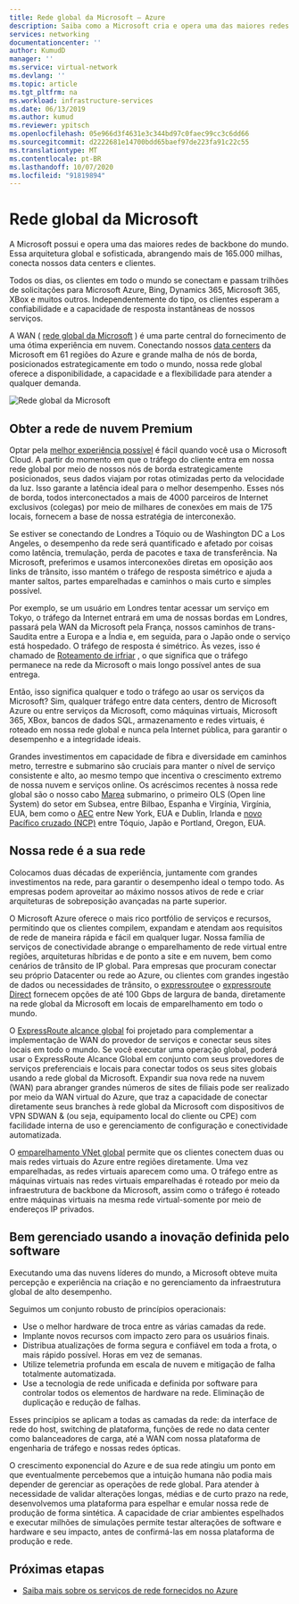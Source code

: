 ```yaml
---
title: Rede global da Microsoft – Azure
description: Saiba como a Microsoft cria e opera uma das maiores redes de backbone do mundo e por que ela é fundamental para oferecer uma ótima experiência de nuvem.
services: networking
documentationcenter: ''
author: KumudD
manager: ''
ms.service: virtual-network
ms.devlang: ''
ms.topic: article
ms.tgt_pltfrm: na
ms.workload: infrastructure-services
ms.date: 06/13/2019
ms.author: kumud
ms.reviewer: ypitsch
ms.openlocfilehash: 05e966d3f4631e3c344bd97c0faec99cc3c6dd66
ms.sourcegitcommit: d2222681e14700bdd65baef97de223fa91c22c55
ms.translationtype: MT
ms.contentlocale: pt-BR
ms.lasthandoff: 10/07/2020
ms.locfileid: "91819894"
---
```

# <a name="microsoft-global-network"></a>Rede global da Microsoft

A Microsoft possui e opera uma das maiores redes de backbone do mundo. Essa arquitetura global e sofisticada, abrangendo mais de 165.000 milhas, conecta nossos data centers e clientes. 
 
Todos os dias, os clientes em todo o mundo se conectam e passam trilhões de solicitações para Microsoft Azure, Bing, Dynamics 365, Microsoft 365, XBox e muitos outros. Independentemente do tipo, os clientes esperam a confiabilidade e a capacidade de resposta instantâneas de nossos serviços. 
 
A WAN ( [rede global da Microsoft](https://azure.microsoft.com/global-infrastructure/global-network/) ) é uma parte central do fornecimento de uma ótima experiência em nuvem. Conectando nossos [data centers](https://azure.microsoft.com/global-infrastructure/) da Microsoft em 61 regiões do Azure e grande malha de nós de borda, posicionados estrategicamente em todo o mundo, nossa rede global oferece a disponibilidade, a capacidade e a flexibilidade para atender a qualquer demanda.

![Rede global da Microsoft](./media/microsoft-global-network/microsoft-global-wan.png)
 
## <a name="get-the-premium-cloud-network"></a>Obter a rede de nuvem Premium
 
Optar pela [melhor experiência possível](https://www.sdxcentral.com/articles/news/azure-tops-aws-gcp-in-cloud-performance-says-thousandeyes/2018/11/) é fácil quando você usa o Microsoft Cloud. A partir do momento em que o tráfego do cliente entra em nossa rede global por meio de nossos nós de borda estrategicamente posicionados, seus dados viajam por rotas otimizadas perto da velocidade da luz. Isso garante a latência ideal para o melhor desempenho. Esses nós de borda, todos interconectados a mais de 4000 parceiros de Internet exclusivos (colegas) por meio de milhares de conexões em mais de 175 locais, fornecem a base de nossa estratégia de interconexão. 
 
Se estiver se conectando de Londres a Tóquio ou de Washington DC a Los Angeles, o desempenho da rede será quantificado e afetado por coisas como latência, tremulação, perda de pacotes e taxa de transferência.  Na Microsoft, preferimos e usamos interconexões diretas em oposição aos links de trânsito, isso mantém o tráfego de resposta simétrico e ajuda a manter saltos, partes emparelhadas e caminhos o mais curto e simples possível. 

Por exemplo, se um usuário em Londres tentar acessar um serviço em Tokyo, o tráfego da Internet entrará em uma de nossas bordas em Londres, passará pela WAN da Microsoft pela França, nossos caminhos de trans-Saudita entre a Europa e a Índia e, em seguida, para o Japão onde o serviço está hospedado. O tráfego de resposta é simétrico. Às vezes, isso é chamado de [Roteamento de irfriar](https://en.wikipedia.org/wiki/Hot-potato_and_cold-potato_routing) , o que significa que o tráfego permanece na rede da Microsoft o mais longo possível antes de sua entrega.  
  
Então, isso significa qualquer e todo o tráfego ao usar os serviços da Microsoft? Sim, qualquer tráfego entre data centers, dentro de Microsoft Azure ou entre serviços da Microsoft, como máquinas virtuais, Microsoft 365, XBox, bancos de dados SQL, armazenamento e redes virtuais, é roteado em nossa rede global e nunca pela Internet pública, para garantir o desempenho e a integridade ideais.  
 
Grandes investimentos em capacidade de fibra e diversidade em caminhos metro, terrestre e submarino são cruciais para manter o nível de serviço consistente e alto, ao mesmo tempo que incentiva o crescimento extremo de nossa nuvem e serviços online. Os acréscimos recentes à nossa rede global são o nosso cabo [Marea](https://www.submarinecablemap.com/#/submarine-cable/marea) submarino, o primeiro OLS (Open line System) do setor em Subsea, entre Bilbao, Espanha e Virgínia, Virgínia, EUA, bem como o [AEC](https://www.submarinecablemap.com/#/submarine-cable/aeconnect-1) entre New York, EUA e Dublin, Irlanda e [novo Pacífico cruzado (NCP)](https://www.submarinecablemap.com/#/submarine-cable/new-cross-pacific-ncp-cable-system) entre Tóquio, Japão e Portland, Oregon, EUA. 
 

## <a name="our-network-is-your-network"></a>Nossa rede é a sua rede

Colocamos duas décadas de experiência, juntamente com grandes investimentos na rede, para garantir o desempenho ideal o tempo todo. As empresas podem aproveitar ao máximo nossos ativos de rede e criar arquiteturas de sobreposição avançadas na parte superior. 
 
O Microsoft Azure oferece o mais rico portfólio de serviços e recursos, permitindo que os clientes compilem, expandam e atendam aos requisitos de rede de maneira rápida e fácil em qualquer lugar. Nossa família de serviços de conectividade abrange o emparelhamento de rede virtual entre regiões, arquiteturas híbridas e de ponto a site e em nuvem, bem como cenários de trânsito de IP global.  Para empresas que procuram conectar seu próprio Datacenter ou rede ao Azure, ou clientes com grandes ingestão de dados ou necessidades de trânsito, o [expressroute](../expressroute/expressroute-introduction.md)e o [expressroute Direct](../expressroute/expressroute-erdirect-about.md) fornecem opções de até 100 Gbps de largura de banda, diretamente na rede global da Microsoft em locais de emparelhamento em todo o mundo.  
 
O [ExpressRoute alcance global](../expressroute/expressroute-global-reach.md) foi projetado para complementar a implementação de WAN do provedor de serviços e conectar seus sites locais em todo o mundo. Se você executar uma operação global, poderá usar o ExpressRoute Alcance Global em conjunto com seus provedores de serviços preferenciais e locais para conectar todos os seus sites globais usando a rede global da Microsoft. Expandir sua nova rede na nuvem (WAN) para abranger grandes números de sites de filiais pode ser realizado por meio da WAN virtual do Azure, que traz a capacidade de conectar diretamente seus branches à rede global da Microsoft com dispositivos de VPN SDWAN & (ou seja, equipamento local do cliente ou CPE) com facilidade interna de uso e gerenciamento de configuração e conectividade automatizada. 
 
O [emparelhamento VNet global](../virtual-network/virtual-network-peering-overview.md) permite que os clientes conectem duas ou mais redes virtuais do Azure entre regiões diretamente. Uma vez emparelhadas, as redes virtuais aparecem como uma. O tráfego entre as máquinas virtuais nas redes virtuais emparelhadas é roteado por meio da infraestrutura de backbone da Microsoft, assim como o tráfego é roteado entre máquinas virtuais na mesma rede virtual-somente por meio de endereços IP privados. 
 

## <a name="well-managed-using-software-defined-innovation"></a>Bem gerenciado usando a inovação definida pelo software

Executando uma das nuvens líderes do mundo, a Microsoft obteve muita percepção e experiência na criação e no gerenciamento da infraestrutura global de alto desempenho.  
 
Seguimos um conjunto robusto de princípios operacionais: 
 
- Use o melhor hardware de troca entre as várias camadas da rede.  
- Implante novos recursos com impacto zero para os usuários finais.  
- Distribua atualizações de forma segura e confiável em toda a frota, o mais rápido possível. Horas em vez de semanas.  
- Utilize telemetria profunda em escala de nuvem e mitigação de falha totalmente automatizada.  
- Use a tecnologia de rede unificada e definida por software para controlar todos os elementos de hardware na rede.  Eliminação de duplicação e redução de falhas. 
 
Esses princípios se aplicam a todas as camadas da rede: da interface de rede do host, switching de plataforma, funções de rede no data center como balanceadores de carga, até a WAN com nossa plataforma de engenharia de tráfego e nossas redes ópticas.  
 
O crescimento exponencial do Azure e de sua rede atingiu um ponto em que eventualmente percebemos que a intuição humana não podia mais depender de gerenciar as operações de rede global. Para atender à necessidade de validar alterações longas, médias e de curto prazo na rede, desenvolvemos uma plataforma para espelhar e emular nossa rede de produção de forma sintética. A capacidade de criar ambientes espelhados e executar milhões de simulações permite testar alterações de software e hardware e seu impacto, antes de confirmá-las em nossa plataforma de produção e rede. 

## <a name="next-steps"></a>Próximas etapas
- [Saiba mais sobre os serviços de rede fornecidos no Azure](https://azure.microsoft.com/product-categories/networking/)
